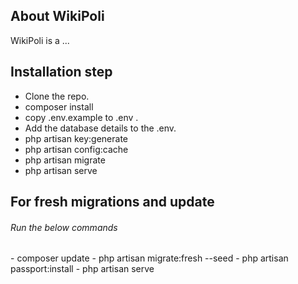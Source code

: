 
## About WikiPoli

WikiPoli is a ...


## Installation step

- Clone the repo.
- composer install
- copy .env.example to .env .
- Add the database details to the .env.
- php artisan key:generate
- php artisan config:cache
- php artisan migrate
- php artisan serve

## For fresh migrations and update

<h6>Run the below commands</h6>
- composer update
- php artisan migrate:fresh --seed
- php artisan passport:install
- php artisan serve
